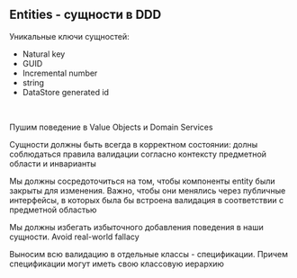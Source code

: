 ## Entities - сущности в DDD

Уникальные ключи сущностей:
- Natural key
- GUID
- Incremental number
- string
- DataStore generated id

<br>

Пушим поведение в Value Objects и Domain Services

Сущности должны быть всегда в корректном состоянии: долны соблюдаться правила валидации согласно контексту предметной области и инварианты

Мы должны сосредоточиться на том, чтобы компоненты entity были закрыты для изменения. Важно, чтобы они менялись через публичные интерфейсы, в которых была бы встроена валидация в соответствии с предметной областью

Мы должны избегать избыточного добавления поведения в наши сущности. Avoid real-world fallacy

Выносим всю валидацию в отдельные классы - спецификации. Причем спецификации могут иметь свою классовую иерархию